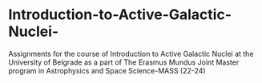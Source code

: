 # Introduction-to-Active-Galactic-Nuclei-
Assignments for the course of Introduction to Active Galactic Nuclei at the University of Belgrade as a part of The Erasmus Mundus Joint Master program in Astrophysics and Space Science-MASS (22-24) 
